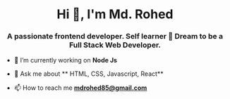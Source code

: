 <h1 align="center">Hi 👋, I'm Md. Rohed </h1>
<h3 align="center">A passionate frontend developer. Self learner 🌟 Dream to be a Full Stack Web Developer.</h3>





- 🔭 I’m currently working on **Node Js**


- 💬 Ask me about ** HTML, CSS, Javascript, React**

- 📫 How to reach me **mdrohed85@gmail.com**

